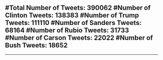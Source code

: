 #Total Number of Tweets: 390062 
#Number of Clinton Tweets: 138383
#Number of Trump Tweets: 111110
#Number of Sanders Tweets: 68164
#Number of Rubio Tweets: 31733
#Number of Carson Tweets: 22022
#Number of Bush Tweets: 18652
---
---
